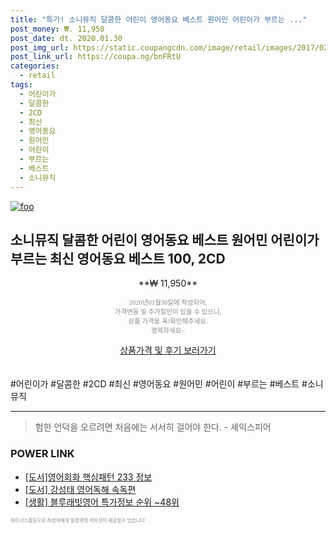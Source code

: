 ```yaml
--- 
title: "특가! 소니뮤직 달콤한 어린이 영어동요 베스트 원어민 어린이가 부르는 ..." 
post_money: ₩. 11,950 
post_date: dt. 2020.01.30 
post_img_url: https://static.coupangcdn.com/image/retail/images/2017/02/22/17/2/ac74be33-9ea3-433a-ae27-fcd015a0ef50.jpg 
post_link_url: https://coupa.ng/bnFRtU 
categories: 
  - retail 
tags: 
  - 어린이가 
  - 달콤한 
  - 2CD 
  - 최신 
  - 영어동요 
  - 원어민 
  - 어린이 
  - 부르는 
  - 베스트 
  - 소니뮤직 
--- 
```

[![foo](https://static.coupangcdn.com/image/retail/images/2017/02/22/17/2/ac74be33-9ea3-433a-ae27-fcd015a0ef50.jpg)](https://coupa.ng/bnFRtU) 

## 소니뮤직 달콤한 어린이 영어동요 베스트 원어민 어린이가 부르는 최신 영어동요 베스트 100, 2CD 
<p style="text-align: center;">**₩ 11,950**</p> 
<p style="text-align: center;"><span style="color: #898c8f; font-family: Georgia,Times,serif; font-size: 0.75em;">2020년01월30일에 작성되어, <br>가격변동 및 추가할인이 있을 수 있으니,<br> 상품 가격을 꼭!확인해주세요.<br>행복하세요~</span> 
</p>	 
<div markdown="0" style="text-align: center;"><a href="https://coupa.ng/bnFRtU" class="btn btn--success">상품가격 및 후기 보러가기</a></div> 
<br><br> 
  #어린이가 #달콤한 #2CD #최신 #영어동요 #원어민 #어린이 #부르는 #베스트 #소니뮤직 
<hr> 

> 험한 언덕을 오르려면 처음에는 서서히 걸어야 한다. - 세익스피어 


### POWER LINK

* <a href="https://blog.naver.com/sakai111/221761360944" target="_blank">[도서]영어회화 핵심패턴 233 정보</a>
* <a href="https://blog.naver.com/fasyy4321/221780732373" target="_blank">[도서] 강성태 영어독해 속독편</a>
* <a href="https://blog.naver.com/sakai111/221779676686" target="_blank"> [생활] 블루래빗영어 특가정보 순위 ~48위</a>

<span style="color: #898c8f; font-family: Georgia,Times,serif; font-size: 0.55em;">파트너스활동으로 작성자에게 일정액의 커미션이 제공될수 있습니다.</span> 
